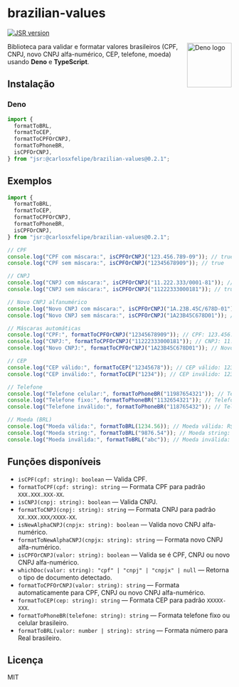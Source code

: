 # brazilian-values

[![JSR version](https://img.shields.io/jsr/v/@carlosxfelipe/brazilian-values)](https://jsr.io/@carlosxfelipe/brazilian-values)

<a href="https://deno.com">
  <img align="right" src="https://deno.land/logo.svg" height="100px" alt="Deno logo">
</a>

Biblioteca para validar e formatar valores brasileiros (CPF, CNPJ, novo CNPJ
alfa-numérico, CEP, telefone, moeda) usando **Deno** e **TypeScript**.

## Instalação

### Deno

```ts
import {
  formatToBRL,
  formatToCEP,
  formatToCPFOrCNPJ,
  formatToPhoneBR,
  isCPFOrCNPJ,
} from "jsr:@carlosxfelipe/brazilian-values@0.2.1";
```

## Exemplos

```ts
import {
  formatToBRL,
  formatToCEP,
  formatToCPFOrCNPJ,
  formatToPhoneBR,
  isCPFOrCNPJ,
} from "jsr:@carlosxfelipe/brazilian-values@0.2.1";

// CPF
console.log("CPF com máscara:", isCPFOrCNPJ("123.456.789-09")); // true
console.log("CPF sem máscara:", isCPFOrCNPJ("12345678909")); // true

// CNPJ
console.log("CNPJ com máscara:", isCPFOrCNPJ("11.222.333/0001-81")); // true
console.log("CNPJ sem máscara:", isCPFOrCNPJ("11222333000181")); // true

// Novo CNPJ alfanumérico
console.log("Novo CNPJ com máscara:", isCPFOrCNPJ("1A.23B.45C/678D-01")); // true
console.log("Novo CNPJ sem máscara:", isCPFOrCNPJ("1A23B45C678D01")); // true

// Máscaras automáticas
console.log("CPF:", formatToCPFOrCNPJ("12345678909")); // CPF: 123.456.789-09
console.log("CNPJ:", formatToCPFOrCNPJ("11222333000181")); // CNPJ: 11.222.333/0001-81
console.log("Novo CNPJ:", formatToCPFOrCNPJ("1A23B45C678D01")); // Novo CNPJ: 1A.23B.45C/678D-01

// CEP
console.log("CEP válido:", formatToCEP("12345678")); // CEP válido: 12345-678
console.log("CEP inválido:", formatToCEP("1234")); // CEP inválido: 1234

// Telefone
console.log("Telefone celular:", formatToPhoneBR("11987654321")); // Telefone celular: (11) 98765-4321
console.log("Telefone fixo:", formatToPhoneBR("1132654321")); // Telefone fixo: (11) 3265-4321
console.log("Telefone inválido:", formatToPhoneBR("118765432")); // Telefone inválido: 118765432

// Moeda (BRL)
console.log("Moeda válida:", formatToBRL(1234.56)); // Moeda válida: R$ 1.234,56
console.log("Moeda string:", formatToBRL("9876.54")); // Moeda string: R$ 9.876,54
console.log("Moeda inválida:", formatToBRL("abc")); // Moeda inválida: abc
```

## Funções disponíveis

- `isCPF(cpf: string): boolean` — Valida CPF.
- `formatToCPF(cpf: string): string` — Formata CPF para padrão `XXX.XXX.XXX-XX`.
- `isCNPJ(cnpj: string): boolean` — Valida CNPJ.
- `formatToCNPJ(cnpj: string): string` — Formata CNPJ para padrão
  `XX.XXX.XXX/XXXX-XX`.
- `isNewAlphaCNPJ(cnpjx: string): boolean` — Valida novo CNPJ alfa-numérico.
- `formatToNewAlphaCNPJ(cnpjx: string): string` — Formata novo CNPJ
  alfa-numérico.
- `isCPFOrCNPJ(valor: string): boolean` — Valida se é CPF, CNPJ ou novo CNPJ
  alfa-numérico.
- `whichDoc(valor: string): "cpf" | "cnpj" | "cnpjx" | null` — Retorna o tipo de
  documento detectado.
- `formatToCPFOrCNPJ(valor: string): string` — Formata automaticamente para CPF,
  CNPJ ou novo CNPJ alfa-numérico.
- `formatToCEP(cep: string): string` — Formata CEP para padrão `XXXXX-XXX`.
- `formatToPhoneBR(telefone: string): string` — Formata telefone fixo ou celular
  brasileiro.
- `formatToBRL(valor: number | string): string` — Formata número para Real
  brasileiro.

## Licença

MIT
